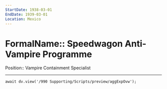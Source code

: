 ```yaml
---
StartDate: 1938-03-01
EndDate: 1939-03-01
Location: Mexico
---
```


# FormalName:: Speedwagon Anti-Vampire Programme
Position:: Vampire Containment Specialist

---
```dataviewjs
await dv.view('/990 Supporting/Scripts/preview/aggExpOvw');
```
